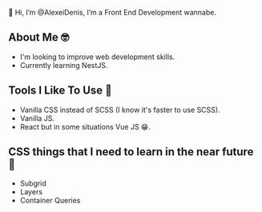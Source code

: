 👋 Hi, I’m @AlexeiDenis, I’m a Front End Development wannabe.

## About Me 🤓
  - I'm  looking to improve web development skills.
  - Currently learning NestJS.

## Tools I Like To Use 🔨
 + Vanilla CSS instead of SCSS (I know it's faster to use SCSS).
 + Vanilla JS.
 + React but in some situations Vue JS 😁.
<!---
AlexeiDenis/AlexeiDenis is a ✨ special ✨ repository because its `README.md` (this file) appears on your GitHub profile.
You can click the Preview link to take a look at your changes.
--->

## CSS things that I need to learn in the near future 📖
- Subgrid
- Layers
- Container Queries

